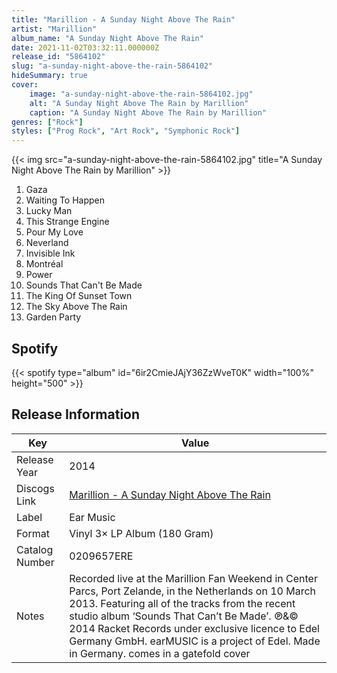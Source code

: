 ```yaml
---
title: "Marillion - A Sunday Night Above The Rain"
artist: "Marillion"
album_name: "A Sunday Night Above The Rain"
date: 2021-11-02T03:32:11.000000Z
release_id: "5864102"
slug: "a-sunday-night-above-the-rain-5864102"
hideSummary: true
cover:
    image: "a-sunday-night-above-the-rain-5864102.jpg"
    alt: "A Sunday Night Above The Rain by Marillion"
    caption: "A Sunday Night Above The Rain by Marillion"
genres: ["Rock"]
styles: ["Prog Rock", "Art Rock", "Symphonic Rock"]
---
```


{{< img src="a-sunday-night-above-the-rain-5864102.jpg" title="A Sunday Night Above The Rain by Marillion" >}}

<!-- section break -->

1. Gaza
2. Waiting To Happen
3. Lucky Man
4. This Strange Engine
5. Pour My Love
6. Neverland
7. Invisible Ink
8. Montréal
9. Power
10. Sounds That Can't Be Made
11. The King Of Sunset Town
12. The Sky Above The Rain
13. Garden Party

<!-- section break -->




## Spotify
{{< spotify type="album" id="6ir2CmieJAjY36ZzWveT0K" width="100%" height="500" >}}





## Release Information
|  Key           | Value                                                |
| ---------------| ---------------------------------------------------- |
| Release Year   | 2014                                   |
| Discogs Link   | [Marillion - A Sunday Night Above The Rain](https://www.discogs.com/release/5864102-Marillion-A-Sunday-Night-Above-The-Rain) |
| Label          | Ear Music |
| Format         | Vinyl 3× LP Album (180 Gram) |
| Catalog Number | 0209657ERE |
| Notes | Recorded live at the Marillion Fan Weekend in Center Parcs, Port Zelande, in the Netherlands on 10 March 2013. Featuring all of the tracks from the recent studio album ‘Sounds That Can’t Be Made’.  ℗&© 2014 Racket Records under exclusive licence to Edel Germany GmbH. earMUSIC is a project of Edel.  Made in Germany.  comes in a gatefold cover |